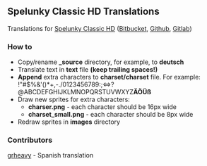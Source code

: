 ## Spelunky Classic HD Translations
Translations for [Spelunky Classic HD](https://yancharkin.itch.io/spelunky-classic-hd) ([Bitbucket](https://bitbucket.org/yancharkin/spelunkyclassichd/src/master/), [Github](https://github.com/yancharkin/SpelunkyClassicHD), [Gitlab](https://gitlab.com/yancharkin/SpelunkyClassicHD))

### How to
- Copy/rename **_source** directory, for example, to **deutsch**
- Translate text in **text** file **(keep trailing spaces!)**
- **Append** extra characters to **charset/charset** file. For example:  !"#$%&'()*+,-./0123456789:;<=>?@ABCDEFGHIJKLMNOPQRSTUVWXYZ**ÄÖÜß**
- Draw new sprites for extra characters:
	- **charser.png** - each character should be 16px wide
	- **charset_small.png** - each character should be 8px wide
- Redraw sprites in **images** directory

### Contributors
[grheavy](mailto:grheavy@hushmail.com) - Spanish translation 
